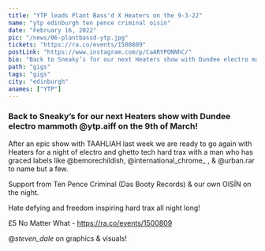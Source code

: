 ```yaml
---
title: "YTP leads Plant Bass'd X Heaters on the 9-3-22"
name: "ytp edinburgh ten pence criminal oisin"
date: "February 16, 2022"
pic: "/news/06-plantbassd-ytp.jpg"
tickets: "https://ra.co/events/1500809"
postLink: "https://www.instagram.com/p/CaARYPONNhC/"
bio: "Back to Sneaky’s for our next Heaters show with Dundee electro mammoth @ytp.aiff on the 9th of March!"
path: "gigs"
tags: "gigs"
city: "edinburgh"
anames: ["YTP"]
---
```


### Back to Sneaky’s for our next Heaters show with Dundee electro mammoth @ytp.aiff on the 9th of March!

After an epic show with TAAHLIAH last week we are ready to go again with Heaters for a night of electro and ghetto tech hard trax with a man who has graced labels like @bemorechildish, @international_chrome\_ , & @urban.rar to name but a few.

Support from Ten Pence Criminal (Das Booty Records) & our own OISÍN on the night.

Hate defying and freedom inspiring hard trax all night long!

£5 No Matter What - https://ra.co/events/1500809

@_steven_dale_ on graphics & visuals!
